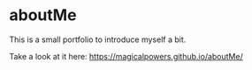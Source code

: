 # aboutMe
This is a small portfolio to introduce myself a bit.

Take a look at it here: https://magicalpowers.github.io/aboutMe/

